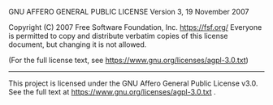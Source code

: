 GNU AFFERO GENERAL PUBLIC LICENSE
                       Version 3, 19 November 2007

Copyright (C) 2007 Free Software Foundation, Inc. <https://fsf.org/>
Everyone is permitted to copy and distribute verbatim copies
of this license document, but changing it is not allowed.

(For the full license text, see https://www.gnu.org/licenses/agpl-3.0.txt)

---

This project is licensed under the GNU Affero General Public License v3.0. See the full text at https://www.gnu.org/licenses/agpl-3.0.txt .
